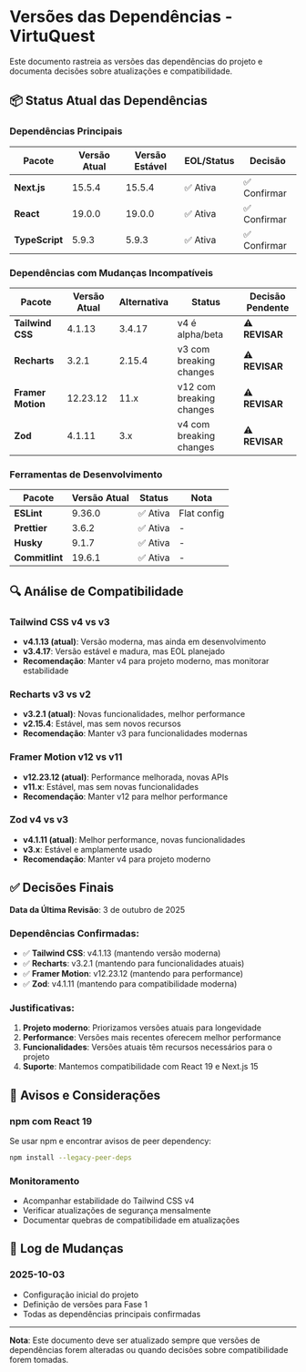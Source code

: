 # Versões das Dependências - VirtuQuest

Este documento rastreia as versões das dependências do projeto e documenta decisões sobre atualizações e compatibilidade.

## 📦 Status Atual das Dependências

### Dependências Principais

| Pacote | Versão Atual | Versão Estável | EOL/Status | Decisão |
|--------|--------------|----------------|------------|---------|
| **Next.js** | 15.5.4 | 15.5.4 | ✅ Ativa | ✅ Confirmar |
| **React** | 19.0.0 | 19.0.0 | ✅ Ativa | ✅ Confirmar |
| **TypeScript** | 5.9.3 | 5.9.3 | ✅ Ativa | ✅ Confirmar |

### Dependências com Mudanças Incompatíveis

| Pacote | Versão Atual | Alternativa | Status | Decisão Pendente |
|--------|--------------|-------------|--------|------------------|
| **Tailwind CSS** | 4.1.13 | 3.4.17 | v4 é alpha/beta | ⚠️ **REVISAR** |
| **Recharts** | 3.2.1 | 2.15.4 | v3 com breaking changes | ⚠️ **REVISAR** |
| **Framer Motion** | 12.23.12 | 11.x | v12 com breaking changes | ⚠️ **REVISAR** |
| **Zod** | 4.1.11 | 3.x | v4 com breaking changes | ⚠️ **REVISAR** |

### Ferramentas de Desenvolvimento

| Pacote | Versão Atual | Status | Nota |
|--------|--------------|--------|------|
| **ESLint** | 9.36.0 | ✅ Ativa | Flat config |
| **Prettier** | 3.6.2 | ✅ Ativa | - |
| **Husky** | 9.1.7 | ✅ Ativa | - |
| **Commitlint** | 19.6.1 | ✅ Ativa | - |

## 🔍 Análise de Compatibilidade

### Tailwind CSS v4 vs v3
- **v4.1.13 (atual)**: Versão moderna, mas ainda em desenvolvimento
- **v3.4.17**: Versão estável e madura, mas EOL planejado
- **Recomendação**: Manter v4 para projeto moderno, mas monitorar estabilidade

### Recharts v3 vs v2
- **v3.2.1 (atual)**: Novas funcionalidades, melhor performance
- **v2.15.4**: Estável, mas sem novos recursos
- **Recomendação**: Manter v3 para funcionalidades modernas

### Framer Motion v12 vs v11
- **v12.23.12 (atual)**: Performance melhorada, novas APIs
- **v11.x**: Estável, mas sem novas funcionalidades
- **Recomendação**: Manter v12 para melhor performance

### Zod v4 vs v3
- **v4.1.11 (atual)**: Melhor performance, novas funcionalidades
- **v3.x**: Estável e amplamente usado
- **Recomendação**: Manter v4 para projeto moderno

## ✅ Decisões Finais

**Data da Última Revisão**: 3 de outubro de 2025

### Dependências Confirmadas:
- ✅ **Tailwind CSS**: v4.1.13 (mantendo versão moderna)
- ✅ **Recharts**: v3.2.1 (mantendo para funcionalidades atuais)
- ✅ **Framer Motion**: v12.23.12 (mantendo para performance)
- ✅ **Zod**: v4.1.11 (mantendo para compatibilidade moderna)

### Justificativas:
1. **Projeto moderno**: Priorizamos versões atuais para longevidade
2. **Performance**: Versões mais recentes oferecem melhor performance
3. **Funcionalidades**: Versões atuais têm recursos necessários para o projeto
4. **Suporte**: Mantemos compatibilidade com React 19 e Next.js 15

## 🚨 Avisos e Considerações

### npm com React 19
Se usar npm e encontrar avisos de peer dependency:
```bash
npm install --legacy-peer-deps
```

### Monitoramento
- Acompanhar estabilidade do Tailwind CSS v4
- Verificar atualizações de segurança mensalmente
- Documentar quebras de compatibilidade em atualizações

## 📝 Log de Mudanças

### 2025-10-03
- Configuração inicial do projeto
- Definição de versões para Fase 1
- Todas as dependências principais confirmadas

---

**Nota**: Este documento deve ser atualizado sempre que versões de dependências forem alteradas ou quando decisões sobre compatibilidade forem tomadas.